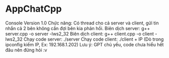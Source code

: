 # AppChatCpp
Console Version 1.0
Chức năng: Có thread cho cả server và client, gửi tin nhắn cả 2 bên không cần đợi bên kia phản hồi.
Biên dịch server: g++ server.cpp -o server -lws2_32
Biên dịch client: g++ client.cpp -o client -lws2_32
Chạy code server: ./server
Chạy code client: ./client + IP (Dò trong ipconfig kiếm IP, Ex: 192.168.1.202)
Lưu ý: GPT chủ yếu, code chưa hiểu hết đâu nên đừng hỏi :v